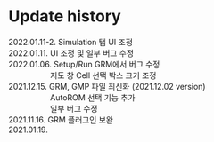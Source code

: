 # Update history

2022.01.11-2. Simulation 탭 UI 조정 </br>
2022.01.11. UI 조정 및 일부 버그 수정 </br>
2022.01.06. Setup/Run GRM에서 버그 수정 </br>
&nbsp;&nbsp;&nbsp;&nbsp;&nbsp;&nbsp;&nbsp;&nbsp;&nbsp;&nbsp;&nbsp;&nbsp;&nbsp;&nbsp;&nbsp;&nbsp;&nbsp;&nbsp;&nbsp;지도 창 Cell 선택 박스 크기 조정 </br>
2021.12.15. GRM, GMP 파일 최신화 (2021.12.02 version) </br>
&nbsp;&nbsp;&nbsp;&nbsp;&nbsp;&nbsp;&nbsp;&nbsp;&nbsp;&nbsp;&nbsp;&nbsp;&nbsp;&nbsp;&nbsp;&nbsp;&nbsp;&nbsp;&nbsp;AutoROM 선택 기능 추가 </br>
&nbsp;&nbsp;&nbsp;&nbsp;&nbsp;&nbsp;&nbsp;&nbsp;&nbsp;&nbsp;&nbsp;&nbsp;&nbsp;&nbsp;&nbsp;&nbsp;&nbsp;&nbsp;&nbsp;일부 버그 수정 </br>
2021.11.16. GRM 플러그인 보완 </br>
2021.01.19. </br>
